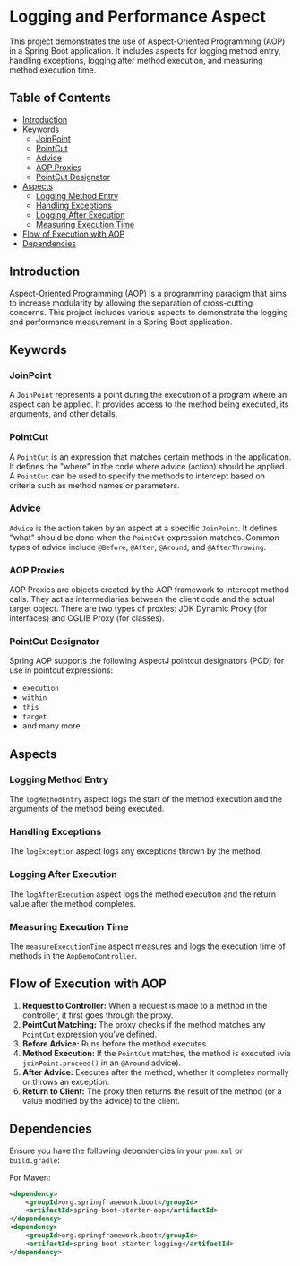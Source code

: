 # Logging and Performance Aspect

This project demonstrates the use of Aspect-Oriented Programming (AOP) in a Spring Boot application. It includes aspects for logging method entry, handling exceptions, logging after method execution, and measuring method execution time.

## Table of Contents

- [Introduction](#introduction)
- [Keywords](#keywords)
  - [JoinPoint](#joinpoint)
  - [PointCut](#pointcut)
  - [Advice](#advice)
  - [AOP Proxies](#aop-proxies)
  - [PointCut Designator](#pointcut-designator)
- [Aspects](#aspects)
  - [Logging Method Entry](#logging-method-entry)
  - [Handling Exceptions](#handling-exceptions)
  - [Logging After Execution](#logging-after-execution)
  - [Measuring Execution Time](#measuring-execution-time)
- [Flow of Execution with AOP](#flow-of-execution-with-aop)
- [Dependencies](#dependencies)

## Introduction

Aspect-Oriented Programming (AOP) is a programming paradigm that aims to increase modularity by allowing the separation of cross-cutting concerns. This project includes various aspects to demonstrate the logging and performance measurement in a Spring Boot application.

## Keywords

### JoinPoint

A `JoinPoint` represents a point during the execution of a program where an aspect can be applied. It provides access to the method being executed, its arguments, and other details.

### PointCut

A `PointCut` is an expression that matches certain methods in the application. It defines the "where" in the code where advice (action) should be applied. A `PointCut` can be used to specify the methods to intercept based on criteria such as method names or parameters.

### Advice

`Advice` is the action taken by an aspect at a specific `JoinPoint`. It defines "what" should be done when the `PointCut` expression matches. Common types of advice include `@Before`, `@After`, `@Around`, and `@AfterThrowing`.

### AOP Proxies

AOP Proxies are objects created by the AOP framework to intercept method calls. They act as intermediaries between the client code and the actual target object. There are two types of proxies: JDK Dynamic Proxy (for interfaces) and CGLIB Proxy (for classes).

### PointCut Designator

Spring AOP supports the following AspectJ pointcut designators (PCD) for use in pointcut expressions:
- `execution`
- `within`
- `this`
- `target`
- and many more

## Aspects

### Logging Method Entry

The `logMethodEntry` aspect logs the start of the method execution and the arguments of the method being executed.

### Handling Exceptions

The `logException` aspect logs any exceptions thrown by the method.

### Logging After Execution

The `logAfterExecution` aspect logs the method execution and the return value after the method completes.

### Measuring Execution Time

The `measureExecutionTime` aspect measures and logs the execution time of methods in the `AopDemoController`.

## Flow of Execution with AOP

1. **Request to Controller:** When a request is made to a method in the controller, it first goes through the proxy.
2. **PointCut Matching:** The proxy checks if the method matches any `PointCut` expression you’ve defined.
3. **Before Advice:** Runs before the method executes.
4. **Method Execution:** If the `PointCut` matches, the method is executed (via `joinPoint.proceed()` in an `@Around` advice).
5. **After Advice:** Executes after the method, whether it completes normally or throws an exception.
6. **Return to Client:** The proxy then returns the result of the method (or a value modified by the advice) to the client.

## Dependencies

Ensure you have the following dependencies in your `pom.xml` or `build.gradle`:

For Maven:
```xml
<dependency>
    <groupId>org.springframework.boot</groupId>
    <artifactId>spring-boot-starter-aop</artifactId>
</dependency>
<dependency>
    <groupId>org.springframework.boot</groupId>
    <artifactId>spring-boot-starter-logging</artifactId>
</dependency>
